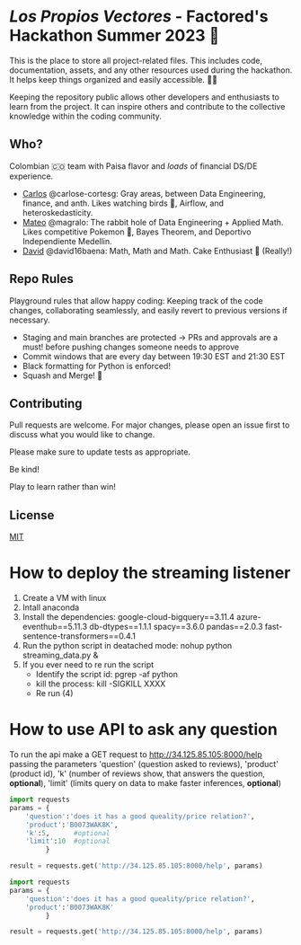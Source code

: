 # _Los Propios Vectores_ - Factored's Hackathon Summer 2023 🚀
This is the place to store all project-related files. This includes code, documentation, assets, and any other resources used during the hackathon. It helps keep things organized and easily accessible. 🧹🧹

Keeping the repository public allows other developers and enthusiasts to learn from the project. It can inspire others and contribute to the collective knowledge within the coding community.

## Who?
Colombian 🇨🇴 team with Paisa flavor and *loads* of financial DS/DE experience.
- [Carlos](https://carloseduardo.omg.lol/) @carlose-cortesg: Gray areas, between Data Engineering, finance, and anth. Likes watching birds 🦩, Airflow, and heteroskedasticity. 
- [Mateo](https://www.linkedin.com/in/mateo-graciano-data-scientist/) @magralo: The rabbit hole of Data Engineering + Applied Math. Likes competitive Pokemon 🧪, Bayes Theorem, and Deportivo Independiente Medellin. 
- [David](https://www.linkedin.com/in/david-baena-castro-800174168/) @david16baena: Math, Math and Math. Cake Enthusiast 🍰 (Really!)

## Repo Rules
Playground rules that allow happy coding: Keeping track of the code changes, collaborating seamlessly, and easily revert to previous versions if necessary.

- Staging and main branches are protected -> PRs and approvals are a must! before pushing changes someone needs to approve
- Commit windows that are every day between 19:30 EST and 21:30 EST
- Black formatting for Python is enforced!
- Squash and Merge! 🎇


## Contributing

Pull requests are welcome. For major changes, please open an issue first
to discuss what you would like to change.

Please make sure to update tests as appropriate.

Be kind!

Play to learn rather than win!

## License

[MIT](https://choosealicense.com/licenses/mit/)


# How to deploy the streaming listener

1. Create a VM with linux
2. Intall anaconda
3. Install the dependencies:
    google-cloud-bigquery==3.11.4
    azure-eventhub==5.11.3
    db-dtypes==1.1.1
    spacy==3.6.0
    pandas==2.0.3
    fast-sentence-transformers==0.4.1
4. Run the python script in deatached mode: nohup python streaming_data.py & 
5. If you ever need to re run the script
    - Identify the script id: pgrep -af python
    - kill the process: kill -SIGKILL XXXX
    - Re run (4)



# How to use API to ask any question

To run the api make a GET request to http://34.125.85.105:8000/help passing the parameters
'question' (question asked to reviews), 'product' (product id), 'k' (number of reviews show, that answers the question, **optional**), 'limit' (limits query on data to make faster inferences, **optional**)

```python
import requests
params = {
    'question':'does it has a good queality/price relation?',
    'product':'B0073WAK8K', 
    'k':5,      #optional
    'limit':10  #optional
         }

result = requests.get('http://34.125.85.105:8000/help', params)
```

```python
import requests
params = {
    'question':'does it has a good queality/price relation?',
    'product':'B0073WAK8K'
         }

result = requests.get('http://34.125.85.105:8000/help', params)
```